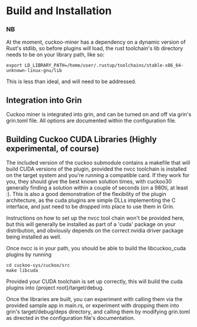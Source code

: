 # Build and Installation

### NB

At the moment, cuckoo-miner has a dependency on a dynamic version
of Rust's stdlib, so before plugins will load, the rust toolchain's lib directory needs to be on your library path, like so:

```
export LD_LIBRARY_PATH=/home/user/.rustup/toolchains/stable-x86_64-unknown-linux-gnu/lib
```

This is less than ideal, and will need to be addressed.

## Integration into Grin

Cuckoo miner is integrated into grin, and can be turned on and off via grin's grin.toml file. All options are documented
within the configuration file.

## Building Cuckoo CUDA Libraries (Highly experimental, of course)

The included version of the cuckoo submodule contains a makefile that will build CUDA versions of the plugin, provided
the nvcc toolchain is installed on the target system and you're running a compatible card. If they work for you,
they should give the best known solution times, with cuckoo30 generally finding a solution within a couple of seconds 
(on a 980ti, at least :). This is also a good demonstration of the flexibility of the plugin architecture, as the 
cuda plugins are simple DLLs implementing the C interface, and just need to be dropped into place to use them in Grin.

Instructions on how to set up the nvcc tool chain won't be provided here, but this will generally be installed 
as part of a 'cuda' package  on your distribution, and obviously depends on the correct nvidia driver package
being installed as well.

Once nvcc is in your path, you should be able to build the libcuckoo_cuda plugins by running

```
cd cuckoo-sys/cuckoo/src
make libcuda
```

Provided your CUDA toolchain is set up correctly, this will build the cuda plugins into {project root}/target/debug.

Once the libraries are built, you can experiment with calling them via the provided sample app in main.rs, or
experiment with dropping them into grin's target/debug/deps directory, and calling them by modifying
grin.toml as directed in the configuration file's documentation.



